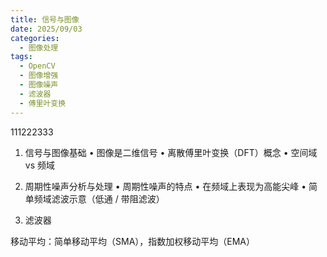 ```yaml
---
title: 信号与图像
date: 2025/09/03
categories:
  - 图像处理
tags:
  - OpenCV
  - 图像增强
  - 图像噪声
  - 滤波器
  - 傅里叶变换
---
```


111222333

1. 信号与图像基础
   • 图像是二维信号
   • 离散傅里叶变换（DFT）概念
   • 空间域 vs 频域

2. 周期性噪声分析与处理
   • 周期性噪声的特点
   • 在频域上表现为高能尖峰
   • 简单频域滤波示意（低通 / 带阻滤波）

3. 滤波器

移动平均：简单移动平均（SMA），指数加权移动平均（EMA）
